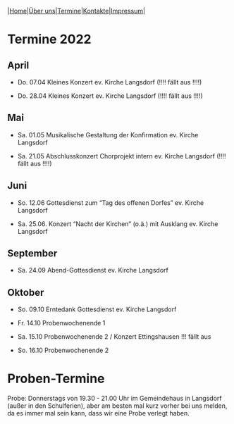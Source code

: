 |[Home](index.md)|[Über uns](ueber_uns.md)|[Termine](termine.md)|[Kontakte](kontakte.md)|[Impressum](impressum.md)|

# Termine 2022

## April

- Do. 07.04   Kleines Konzert ev. Kirche Langsdorf (!!!! fällt aus !!!!)

- Do. 28.04   Kleines Konzert ev. Kirche Langsdorf (!!!! fällt aus !!!!)

## Mai

- Sa. 01.05   Musikalische Gestaltung der Konfirmation  ev. Kirche Langsdorf

- Sa. 21.05   Abschlusskonzert Chorprojekt intern ev. Kirche Langsdorf (!!!! fällt aus !!!!)

## Juni

- So. 12.06   Gottesdienst zum “Tag des offenen Dorfes” ev. Kirche Langsdorf

- Sa. 25.06.  Konzert “Nacht der Kirchen” (o.ä.) mit Ausklang ev. Kirche Langsdorf

## September

- Sa. 24.09   Abend-Gottesdienst ev. Kirche Langsdorf

## Oktober

- So. 09.10   Erntedank Gottesdienst ev. Kirche Langsdorf

- Fr. 14.10   Probenwochenende 1
- Sa. 15.10   Probenwochenende 2 / Konzert Ettingshausen !!! fällt aus
- So. 16.10   Probenwochenende 2

# Proben-Termine

Probe: Donnerstags von 19.30 - 21.00 Uhr im Gemeindehaus in Langsdorf (außer in den Schulferien), aber am besten mal kurz vorher bei uns melden, da es immer mal sein kann, dass wir eine Probe verlegt haben.
